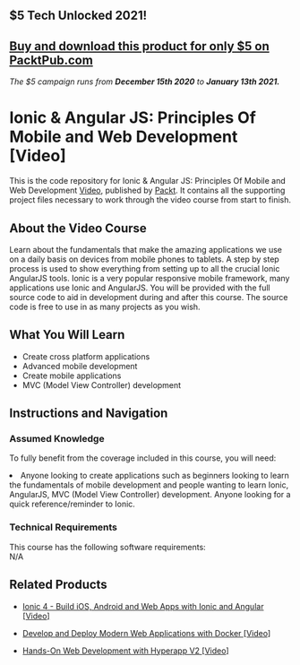 ## $5 Tech Unlocked 2021!
[Buy and download this product for only $5 on PacktPub.com](https://www.packtpub.com/)
-----
*The $5 campaign         runs from __December 15th 2020__ to __January 13th 2021.__*




# Ionic & Angular JS: Principles Of Mobile and Web Development [Video]
This is the code repository for Ionic & Angular JS: Principles Of Mobile and Web Development [Video](https://www.packtpub.com/web-development/ionic-angular-js-principles-mobile-and-web-development-video), published by [Packt](https://www.packtpub.com/?utm_source=github). It contains all the supporting project files necessary to work through the video course from start to finish.
## About the Video Course
Learn about the fundamentals that make the amazing applications we use on a daily basis on devices from mobile phones to tablets. A step by step process is used to show everything from setting up to all the crucial Ionic AngularJS tools. Ionic is a very popular responsive mobile framework, many applications use Ionic and AngularJS. You will be provided with the full source code to aid in development during and after this course. The source code is free to use in as many projects as you wish.



<H2>What You Will Learn</H2>
<DIV class=book-info-will-learn-text>
<UL>
<LI>Create cross platform applications</LI>
<LI>Advanced mobile development</LI>
<LI>Create mobile applications</LI>
<LI>MVC (Model View Controller) development</LI>
</UL></DIV>

## Instructions and Navigation
### Assumed Knowledge
To fully benefit from the coverage included in this course, you will need:<br/>
<DIV class=book-info-will-learn-text>
<LI>Anyone looking to create applications such as beginners looking to learn the fundamentals of mobile development and people wanting to learn Ionic, AngularJS, MVC (Model View Controller) development. Anyone looking for a quick reference/reminder to Ionic.	</li>
<DIV>

### Technical Requirements
This course has the following software requirements:<br/>
N/A

## Related Products
* [Ionic 4 - Build iOS, Android and Web Apps with Ionic and Angular [Video]
](https://www.packtpub.com/application-development/ionic-4-build-ios-android-and-web-apps-ionic-and-angular-video)

* [Develop and Deploy Modern Web Applications with Docker [Video]
]( https://www.packtpub.com/application-development/develop-and-deploy-modern-web-applications-docker-video)

* [Hands-On Web Development with Hyperapp V2 [Video]
]( https://www.packtpub.com/application-development/hands-web-development-hyperapp-v2-video)

